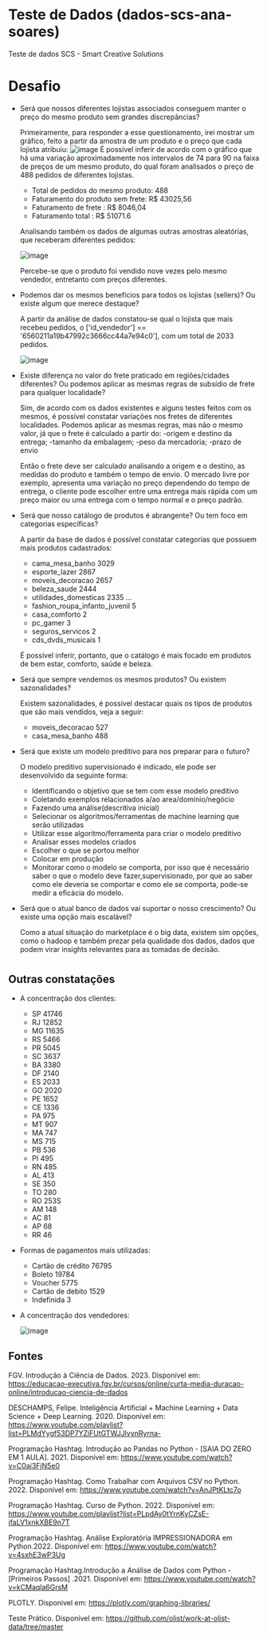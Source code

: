 # Teste de Dados (dados-scs-ana-soares)

Teste de dados SCS - Smart Creative Solutions

# Desafio 

* Será que nossos diferentes lojistas associados conseguem manter o preço do mesmo produto sem grandes discrepâncias?

    Primeiramente, para responder a esse questionamento, irei mostrar um gráfico, feito a partir da amostra de um produto e o  preço que cada lojista atribuiu:
   ![image](https://github.com/Yyfii/dados-scs-ana-soares/assets/125479516/d2fef7ba-a8c1-40eb-971f-140024d85f63)
  É possível inferir de acordo com o gráfico que há uma variação aproximadamente nos intervalos de 74 para 90 na faixa de preços de um mesmo produto, do qual foram analisados o preço de 488 pedidos de diferentes lojistas.
  
   - Total de pedidos do mesmo produto: 488
   - Faturamento do produto sem frete: R$ 43025,56
   - Faturamento de frete            : R$ 8046,04
   - Faturamento total               : R$ 51071.6

   
   Analisando também os dados de algumas outras amostras aleatórias, que receberam diferentes pedidos:
   
   ![image](https://github.com/Yyfii/dados-scs-ana-soares/assets/125479516/ec244a98-b9f4-4e60-86bf-40932b2eef17)

    Percebe-se que o produto foi vendido nove vezes pelo mesmo vendedor, entretanto com preços diferentes.
   
* Podemos dar os mesmos benefícios para todos os lojistas (sellers)? Ou existe algum que merece destaque?

  A partir da análise de dados constatou-se qual o lojista que mais recebeu pedidos, o ['id_vendedor'] == '6560211a19b47992c3666cc44a7e94c0'], com um total de 2033 pedidos.
  
  ![image](https://github.com/Yyfii/dados-scs-ana-soares/assets/125479516/d6599c44-57cb-4aaa-a601-9277570f713f)

* Existe diferença no valor do frete praticado em regiões/cidades diferentes? Ou podemos aplicar as mesmas regras de subsídio de frete para qualquer localidade?
  
   Sim, de acordo com os dados existentes e alguns testes feitos com os mesmos, é possível constatar variações nos fretes de diferentes localidades. Podemos aplicar as mesmas regras, mas não o mesmo valor, já que o frete é calculado a partir do:
    -origem e destino da entrega;
    -tamanho da embalagem;
    -peso da mercadoria;
    -prazo de envio
  
    Então o frete deve ser calculado analisando a origem e o destino, as medidas do produto e também o tempo de envio. O mercado livre por exemplo, apresenta uma variação no preço dependendo do tempo de entrega, o cliente pode escolher entre uma entrega mais rápida 
 com um preço maior ou uma entrega com o tempo normal e o preço padrão.

* Será que nosso catálogo de produtos é abrangente? Ou tem foco em categorias específicas?
   
   A partir da base de dados é possível constatar categorias que possuem mais produtos cadastrados:

    - cama_mesa_banho                3029
    - esporte_lazer                  2867
    - moveis_decoracao               2657
    - beleza_saude                   2444
    - utilidades_domesticas          2335
      ...
    - fashion_roupa_infanto_juvenil  5
    - casa_comforto                  2
    - pc_gamer                       3
    - seguros_servicos               2
    - cds_dvds_musicais              1

  É possível inferir, portanto, que o catálogo é mais focado em produtos de bem estar, comforto, saúde e beleza.
  

* Será que sempre vendemos os mesmos produtos? Ou existem sazonalidades?
  
  Existem sazonalidades, é possível destacar quais os tipos de produtos que são mais vendidos, veja a seguir:
    
  - moveis_decoracao   527 
  - casa_mesa_banho    488
    
* Será que existe um modelo preditivo para nos preparar para o futuro?
  
   O modelo preditivo  supervisionado é indicado, ele pode ser desenvolvido da seguinte forma:
  
    - Identificando o objetivo que se tem com esse modelo preditivo
    - Coletando exemplos relacionados a/ao area/dominio/negócio
    - Fazendo uma análise(descritiva inicial)
    - Selecionar os algoritmos/ferramentas de machine learning que serão utilizadas
    - Utilizar esse algoritmo/ferramenta para criar o modelo preditivo
    - Analisar esses modelos criados
    - Escolher o que se portou melhor
    - Colocar em produção
    - Monitorar como o modelo se comporta, por isso que é necessário saber o que o modelo deve fazer,supervisionado, por que ao saber como ele deveria se comportar e como ele se comporta, pode-se medir a eficácia do modelo.
 
      
* Será que o atual banco de dados vai suportar o nosso crescimento? Ou existe uma opção mais escalável?
  
   Como a atual situação do marketplace é o big data, existem sim opções, como o hadoop e também prezar pela  qualidade dos dados, dados que podem virar insights relevantes para as tomadas de decisão.

#
## Outras constatações

* A concentração dos clientes:

  - SP    41746
  - RJ    12852
  - MG    11635
  - RS     5466
  - PR     5045
  - SC     3637
  - BA     3380
  - DF     2140
  - ES     2033
  - GO     2020
  - PE     1652
  - CE     1336
  - PA      975
  - MT      907
  - MA      747
  - MS      715
  - PB      536
  - PI      495
  - RN      485
  - AL      413
  - SE      350
  - TO      280
  - RO      253S
  - AM      148
  - AC       81
  - AP       68
  - RR       46
  
* Formas de pagamentos mais utilizadas:
  
   - Cartão de crédito  76795
   - Boleto             19784
   - Voucher            5775
   - Cartão de debito   1529
   - Indefinida         3
     
* A concentração dos vendedores:

  ![image](https://github.com/Yyfii/dados-scs-ana-soares/assets/125479516/3e23dbd3-80fa-44d7-8181-2ba0250396d6)

## Fontes

FGV. Introdução à Ciência de Dados. 2023. Disponível em: https://educacao-executiva.fgv.br/cursos/online/curta-media-duracao-online/introducao-ciencia-de-dados

DESCHAMPS, Felipe. Inteligência Artificial + Machine Learning + Data Science + Deep Learning. 2020. Disponível em: https://www.youtube.com/playlist?list=PLMdYygf53DP7YZiFUtGTWJJlvynRyrna-

Programação Hashtag. Introdução ao Pandas no Python - [SAIA DO ZERO EM 1 AULA]. 2021. Disponível em: https://www.youtube.com/watch?v=C0aj3FjN5e0

Programação Hashtag. Como Trabalhar com Arquivos CSV no Python. 2022. Disponível em: https://www.youtube.com/watch?v=AnJPtKLtc7o

Programação Hashtag. Curso de Python. 2022. Disponível em: https://www.youtube.com/playlist?list=PLpdAy0tYrnKyCZsE-ifaLV1xnkXBE9n7T

Programação Hashtag. Análise Exploratória IMPRESSIONADORA em Python.2022. Disponível em: https://www.youtube.com/watch?v=4sxhE3wP3Ug

Programação Hashtag.Introdução a Análise de Dados com Python - [Primeiros Passos] .2021. Disponível em: https://www.youtube.com/watch?v=kCMaqla6GrsM

PLOTLY. Disponível em: https://plotly.com/graphing-libraries/

Teste Prático. Disponível em: https://github.com/olist/work-at-olist-data/tree/master

##
